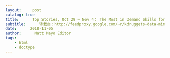 ```yaml
---
layout:     post
catalog: true
title:      Top Stories, Oct 29 – Nov 4： The Most in Demand Skills for Data Scientists; How Machines Understand Our Language
subtitle:      转载自：http://feedproxy.google.com/~r/kdnuggets-data-mining-analytics/~3/gpqveJWjrp8/top-news-week-1029-1104.html
date:      2018-11-05
author:      Matt Mayo Editor
tags:
    - html
    - doctype
---
```






